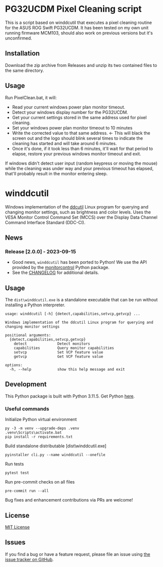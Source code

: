 # PG32UCDM Pixel Cleaning script

This is a script based on winddcutil that executes a pixel cleaning routine for the ASUS ROG Swift PG32UCDM.
It has been tested on my own unit running firmware MCM103, should also work on previous versions but it's unconfirmed. 

## Installation

Download the zip archive from Releases and unzip its two contained files to the same directory.

## Usage

Run PixelClean.bat, it will:

- Read your current windows power plan monitor timeout.
- Detect your windows display number for the PG32UCDM.
- Get your current settings stored in the same address used for pixel cleaning.
- Set your windows power plan monitor timeout to 10 minutes
- Write the corrected value to that same address. <- This will black the screen out and the logo should blink several times to indicate the cleaning has started and will take around 6 minutes.
- Once it's done, if it took less than 6 minutes, it'll wait for that period to elapse, restore your previous windows monitor timeout and exit.

If windows didn't detect user input (random keypress or moving the mouse) while the cleaning was under way and your previous timeout has elapsed, that'll probably result in the monitor entering sleep.
 


# winddcutil

Windows implementation of the [ddcutil](https://github.com/rockowitz/ddcutil) Linux program for querying and changing monitor settings, such as brightness and color levels. Uses the VESA Monitor Control Command Set (MCCS) over the Display Data Channel Command Interface Standard (DDC-CI).

## News

### Release [2.0.0] - 2023-09-15

- Good news, `winddcutil` has been ported to Python! We use the API provided by the [monitorcontrol](https://github.com/newAM/monitorcontrol) Python package.
- See the [CHANGELOG](https://github.com/scottaxcell/winddcutil/blob/main/CHANGELOG.md) for additional details.

## Usage

The `dist\winddcutil.exe` is a standalone executable that can be run without installing a Python interpreter.

```
usage: winddcutil [-h] {detect,capabilities,setvcp,getvcp} ...

Windows implementation of the ddcutil Linux program for querying and changing monitor settings

positional arguments:
  {detect,capabilities,setvcp,getvcp}
    detect              Detect monitors
    capabilities        Query monitor capabilities
    setvcp              Set VCP feature value
    getvcp              Get VCP feature value

options:
  -h, --help            show this help message and exit
```

## Development

This Python package is built with Python 3.11.5. Get Python [here](https://www.python.org/downloads/).

### Useful commands

Initialize Python virtual environment

```
py -3 -m venv --upgrade-deps .venv
.venv\Scripts\activate.bat
pip install -r requirements.txt
```

Build standalone distributable [dist\winddcutil.exe]

```
pyinstaller cli.py --name winddcutil --onefile
```

Run tests

```
pytest test
```

Run pre-commit checks on all files

```
pre-commit run --all
```

Bug fixes and enhancement contributions via PRs are welcome!

## License

[MIT License](https://github.com/scottaxcell/winddcutil/blob/main/LICENSE)

## Issues

If you find a bug or have a feature request, please file an issue using [the issue tracker on GitHub](https://github.com/scottaxcell/winddcutil/issues).
